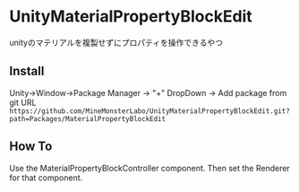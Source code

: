 # UnityMaterialPropertyBlockEdit
unityのマテリアルを複製せずにプロパティを操作できるやつ

## Install
Unity->Window->Package Manager -> "+" DropDown -> Add package from git URL
`https://github.com/MineMonsterLabo/UnityMaterialPropertyBlockEdit.git?path=Packages/MaterialPropertyBlockEdit`

## How To

Use the MaterialPropertyBlockController component.
Then set the Renderer for that component.
